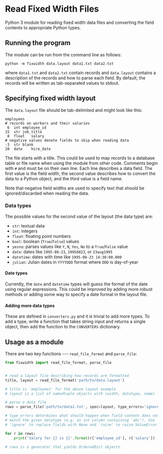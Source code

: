 Read Fixed Width Files
======================

Python 3 module for reading fixed width data files and converting the field
contents to appropriate Python types.


## Running the program

The module can be run from the command line as follows:

    python -m fixwidth data.layout data1.txt data2.txt

where `data1.txt` and `data2.txt` contain records and `data.layout` contains
a description of the records and how to parse each field. By default, the
records will be written as tab-separated values to stdout.


## Specifying fixed width layout

The `data.layout` file should be tab-delimited and might look like this:

    employees
    # records on workers and their salaries
     6	int	employee_id
    15	str	job_title
     8	float	salary
    # negative values denote fields to skip when reading data
    -3	str	blank
    10	date	hire_date

The file starts with a title. This could be used to map records to a database
table or file name when using the module from other code. Comments begin with
`#` and must be on their own line. Each line describes a data field. The
first value is the field width, the second value describes how to convert the
data to a Python object, and the third value is a field name.

Note that negative field widths are used to specify text that should be
ignored/discarded when reading the data.

### Data types

The possible values for the second value of the layout (the data type) are:

* `str`: textual data
* `int`: integers
* `float`: floating point numbers
* `bool`: boolean (`True`/`False`) values
* `yesno`: parses values like `Y`, `N`, `Yes`, `No` to a `True`/`False` value
* `date`: dates like `1995-08-23`, `19950823`, or `23aug1995`
* `datetime`: dates with time like `1995-08-23 14:30:00.000`
* `julian`: Julian dates in `YYYYDDD` format where `DDD` is day-of-year

#### Date types

Currently, the `date` and `datetime` types will guess the format of the
date using regular expressions. This could be improved by adding more robust
methods or adding some way to specify a date format in the layout file.

#### Adding more data types

These are defined in `converters.py` and it is trivial to add more types.
To add a type, write a function that takes string input and returns a
single object, then add the function to the `CONVERTERS` dictionary.


##  Usage as a module

There are two key functions --- `read_file_format` and `parse_file`:

```python
from fixwidth import read_file_format, parse_file


# read a layout file describing how records are formatted
title, layout = read_file_format('path/to/data.layout')

# title is 'employees' for the above layout example
# layout is a list of namedtuple objects with (width, datatype, name)

# parse a data file
rows = parse_file('path/to/data1.txt', spec=layout, type_errors='ignore')

# type_errors determines what should happen when field content does not
# match the given datatype (e.g. an int column containing 'abc'). Use
# 'ignore' to replace fields with None and 'raise' to raise ValueError.

for r in rows:
    print('Salary for {} is {}'.format(r['employee_id'], r['salary'])

# rows is a generator that yields OrderedDict objects.
```

<!-- vim: tabstop=10
-->
